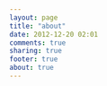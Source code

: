 ```yaml
---
layout: page
title: "about"
date: 2012-12-20 02:01
comments: true
sharing: true
footer: true
about: true
---
```

